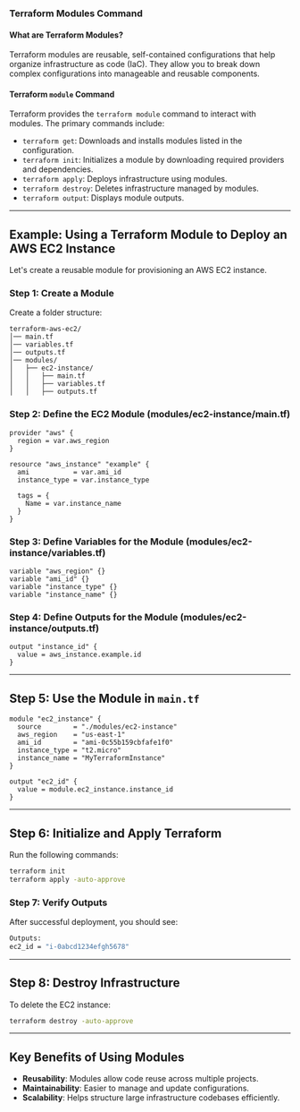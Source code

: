 ### **Terraform Modules Command**

#### **What are Terraform Modules?**
Terraform modules are reusable, self-contained configurations that help organize infrastructure as code (IaC). They allow you to break down complex configurations into manageable and reusable components.

#### **Terraform `module` Command**
Terraform provides the `terraform module` command to interact with modules. The primary commands include:

- `terraform get`: Downloads and installs modules listed in the configuration.
- `terraform init`: Initializes a module by downloading required providers and dependencies.
- `terraform apply`: Deploys infrastructure using modules.
- `terraform destroy`: Deletes infrastructure managed by modules.
- `terraform output`: Displays module outputs.

---

## **Example: Using a Terraform Module to Deploy an AWS EC2 Instance**
Let's create a reusable module for provisioning an AWS EC2 instance.

### **Step 1: Create a Module**
Create a folder structure:

```
terraform-aws-ec2/
│── main.tf
│── variables.tf
│── outputs.tf
│── modules/
│   ├── ec2-instance/
│   │   ├── main.tf
│   │   ├── variables.tf
│   │   ├── outputs.tf
```

### **Step 2: Define the EC2 Module (modules/ec2-instance/main.tf)**

```hcl
provider "aws" {
  region = var.aws_region
}

resource "aws_instance" "example" {
  ami           = var.ami_id
  instance_type = var.instance_type

  tags = {
    Name = var.instance_name
  }
}
```

### **Step 3: Define Variables for the Module (modules/ec2-instance/variables.tf)**
```hcl
variable "aws_region" {}
variable "ami_id" {}
variable "instance_type" {}
variable "instance_name" {}
```

### **Step 4: Define Outputs for the Module (modules/ec2-instance/outputs.tf)**
```hcl
output "instance_id" {
  value = aws_instance.example.id
}
```

---

## **Step 5: Use the Module in `main.tf`**
```hcl
module "ec2_instance" {
  source        = "./modules/ec2-instance"
  aws_region    = "us-east-1"
  ami_id        = "ami-0c55b159cbfafe1f0"
  instance_type = "t2.micro"
  instance_name = "MyTerraformInstance"
}

output "ec2_id" {
  value = module.ec2_instance.instance_id
}
```

---

## **Step 6: Initialize and Apply Terraform**
Run the following commands:
```sh
terraform init
terraform apply -auto-approve
```

### **Step 7: Verify Outputs**
After successful deployment, you should see:
```sh
Outputs:
ec2_id = "i-0abcd1234efgh5678"
```

---

## **Step 8: Destroy Infrastructure**
To delete the EC2 instance:
```sh
terraform destroy -auto-approve
```

---

## **Key Benefits of Using Modules**
- **Reusability**: Modules allow code reuse across multiple projects.
- **Maintainability**: Easier to manage and update configurations.
- **Scalability**: Helps structure large infrastructure codebases efficiently.

